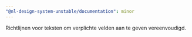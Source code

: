```yaml
---
"@nl-design-system-unstable/documentation": minor
---
```


Richtlijnen voor teksten om verplichte velden aan te geven vereenvoudigd.
